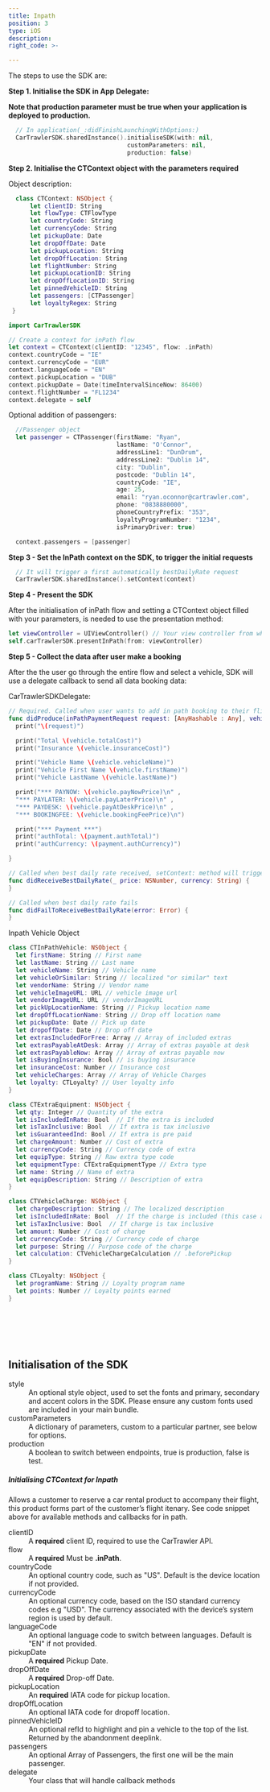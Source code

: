 ```yaml
---
title: Inpath
position: 3
type: iOS
description:
right_code: >-

---
```



The steps to use the SDK are:

<b>Step 1. Initialise the SDK in App Delegate:</b>

<b>Note that production parameter must be true when your application is deployed to production.</b>

```swift
  // In application(_:didFinishLaunchingWithOptions:)
  CarTrawlerSDK.sharedInstance().initialiseSDK(with: nil,
                                 customParameters: nil,
                                 production: false)
```

<b>Step 2. Initialise the CTContext object with the parameters required</b>

Object description:
  ``` swift
    class CTContext: NSObject {
        let clientID: String
        let flowType: CTFlowType
        let countryCode: String
        let currencyCode: String
        let pickupDate: Date
        let dropOffDate: Date
        let pickupLocation: String
        let dropOffLocation: String
        let flightNumber: String
        let pickupLocationID: String
        let dropOffLocationID: String
        let pinnedVehicleID: String
        let passengers: [CTPassenger]
        let loyaltyRegex: String
   }
  ```

  ``` swift
  import CarTrawlerSDK

  // Create a context for inPath flow
  let context = CTContext(clientID: "12345", flow: .inPath)
  context.countryCode = "IE"
  context.currencyCode = "EUR"
  context.languageCode = "EN"
  context.pickupLocation = "DUB"
  context.pickupDate = Date(timeIntervalSinceNow: 86400)
  context.flightNumber = "FL1234"
  context.delegate = self
  ```

  Optional addition of passengers:
```swift
  //Passenger object
  let passenger = CTPassenger(firstName: "Ryan",
                              lastName: "O'Connor",
                              addressLine1: "DunDrum",
                              addressLine2: "Dublin 14",
                              city: "Dublin",
                              postcode: "Dublin 14",
                              countryCode: "IE",
                              age: 25,
                              email: "ryan.oconnor@cartrawler.com",
                              phone: "0838880000",
                              phoneCountryPrefix: "353",
                              loyaltyProgramNumber: "1234",
                              isPrimaryDriver: true)

  context.passengers = [passenger]
  ```

<b>Step 3 - Set the InPath context on the SDK, to trigger the initial requests</b>
```swift
  // It will trigger a first automatically bestDailyRate request
  CarTrawlerSDK.sharedInstance().setContext(context)
```

<b>Step 4 - Present the SDK</b>

After the initialisation of inPath flow and setting a CTContext object filled with your parameters, is needed to use the presentation method:

```swift
let viewController = UIViewController() // Your view controller from which the SDK will be presented.
self.carTrawlerSDK.presentInPath(from: viewController)
```

<b>Step 5 - Collect the data after user make a booking</b>

After the the user go through the entire flow and select a vehicle, SDK will use a delegate callback to send all data booking data:

CarTrawlerSDKDelegate:
``` swift
// Required. Called when user wants to add in path booking to their flight booking.
func didProduce(inPathPaymentRequest request: [AnyHashable : Any], vehicle: CTInPathVehicle, payment: Payment) {
  print("\(request)")

  print("Total \(vehicle.totalCost)")
  print("Insurance \(vehicle.insuranceCost)")

  print("Vehicle Name \(vehicle.vehicleName)")
  print("Vehicle First Name \(vehicle.firstName)")
  print("Vehicle LastName \(vehicle.lastName)")

  print("*** PAYNOW: \(vehicle.payNowPrice)\n" ,
  "*** PAYLATER: \(vehicle.payLaterPrice)\n" ,
  "*** PAYDESK: \(vehicle.payAtDeskPrice)\n" ,
  "*** BOOKINGFEE: \(vehicle.bookingFeePrice)\n")

  print("*** Payment ***")
  print("authTotal: \(payment.authTotal)")
  print("authCurrency: \(payment.authCurrency)")

}

// Called when best daily rate received, setContext: method will trigger this request automatically
func didReceiveBestDailyRate(_ price: NSNumber, currency: String) {
}

// Called when best daily rate fails
func didFailToReceiveBestDailyRate(error: Error) {
}
```

Inpath Vehicle Object

  ``` swift
  class CTInPathVehicle: NSObject {
    let firstName: String // First name
    let lastName: String // Last name
    let vehicleName: String // Vehicle name
    let vehicleOrSimilar: String // localized "or similar" text
    let vendorName: String // Vendor name
    let vehicleImageURL: URL // vehicle image url
    let vendorImageURL: URL // vendorImageURL
    let pickUpLocationName: String // Pickup location name
    let dropOffLocationName: String // Drop off location name
    let pickupDate: Date // Pick up date
    let dropoffDate: Date // Drop off date
    let extrasIncludedForFree: Array // Array of included extras
    let extrasPayableAtDesk: Array // Array of extras payable at desk
    let extrasPayableNow: Array // Array of extras payable now
    let isBuyingInsurance: Bool // is buying insurance
    let insuranceCost: Number // Insurance cost
    let vehicleCharges: Array // Array of Vehicle Charges
    let loyalty: CTLoyalty? // User loyalty info
  }

  class CTExtraEquipment: NSObject {
    let qty: Integer // Quantity of the extra
    let isIncludedInRate: Bool  // If the extra is included
    let isTaxInclusive: Bool  // If extra is tax inclusive
    let isGuaranteedInd: Bool // If extra is pre paid
    let chargeAmount: Number // Cost of extra
    let currencyCode: String // Currency code of extra
    let equipType: String // Raw extra type code
    let equipmentType: CTExtraEquipmentType // Extra type
    let name: String // Name of extra
    let equipDescription: String // Description of extra
  }

  class CTVehicleCharge: NSObject {
    let chargeDescription: String // The localized description
    let isIncludedInRate: Bool  // If the charge is included (this case always true)
    let isTaxInclusive: Bool  // If charge is tax inclusive
    let amount: Number // Cost of charge
    let currencyCode: String // Currency code of charge
    let purpose: String // Purpose code of the charge
    let calculation: CTVehicleChargeCalculation // .beforePickup
  }

  class CTLoyalty: NSObject {
    let programName: String // Loyalty program name
    let points: Number // Loyalty points earned
  }
  ```

<br/>
<br/>
<br/>
<br/>

<h2>Initialisation of the SDK</h2>

<dl>
<dt>style</dt><dd>An optional style object, used to set the fonts and primary, secondary and accent colors in the SDK. Please ensure any custom fonts used are included in your main bundle.</dd>
<dt>customParameters</dt><dd>A dictionary of parameters, custom to a particular partner, see below for options.</dd>
<dt>production</dt><dd>A boolean to switch between endpoints, true is production, false is test.</dd>
</dl>

<h5>Initialising CTContext for Inpath</h5>

Allows a customer to reserve a car rental product to accompany their flight, this product forms part of the customer’s  flight itenary. 
See code snippet above for available methods and callbacks for in path.

<dl>
  <dt>clientID</dt><dd>A <b>required</b> client ID, required to use the CarTrawler API.</dd>
  <dt>flow</dt><dd>A <b>required</b> Must be <b>.inPath</b>.</dd>
  <dt>countryCode</dt><dd>An optional country code, such as "US". Default is the device location if not provided.</dd>
  <dt>currencyCode</dt><dd>An optional currency code, based on the ISO standard currency codes e.g "USD". The currency associated with the device’s system region is used by default.</dd>
  <dt>languageCode</dt><dd>An optional language code to switch between languages. Default is "EN" if not provided.</dd>
  <dt>pickupDate</dt><dd>A <b>required</b> Pickup Date.</dd>
  <dt>dropOffDate</dt><dd>A <b>required</b> Drop-off Date.</dd>
  <dt>pickupLocation</dt><dd>An <b>required</b> IATA code for pickup location.</dd>
  <dt>dropOffLocation</dt><dd>An optional IATA code for dropoff location.</dd>
  <dt>pinnedVehicleID</dt><dd>An optional refId to highlight and pin a vehicle to the top of the list. Returned by the abandonment deeplink.</dd>
  <dt>passengers</dt><dd>An optional Array of Passengers, the first one will be the main passenger.</dd>
  <dt>delegate</dt><dd>Your class that will handle callback methods</dd>
</dl>

